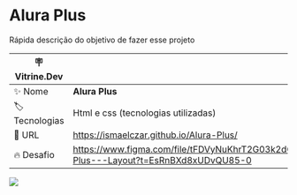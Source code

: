 # Alura Plus

Rápida descrição do objetivo de fazer esse projeto

| :placard: Vitrine.Dev |     |
| -------------  | --- |
| :sparkles: Nome        | **Alura Plus**
| :label: Tecnologias | Html e css (tecnologias utilizadas)
| :rocket: URL         | https://ismaelczar.github.io/Alura-Plus/
| :fire: Desafio     |  https://www.figma.com/file/tFDVyNuKhrT2G03k2dCstW/Alura-Plus---Layout?t=EsRnBXd8xUDvQU85-0

<!-- Inserir imagem com a #vitrinedev ao final do link -->
![](https://imgur.com/nKUf7MK.png#vitrinedev)



